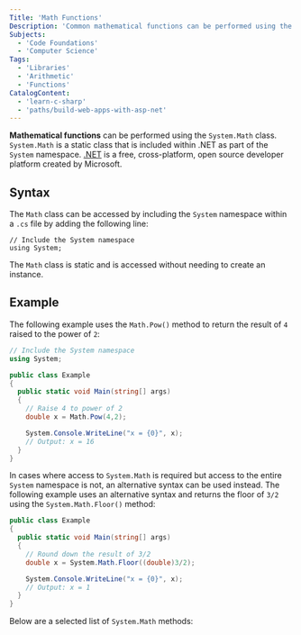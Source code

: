 ```yaml
---
Title: 'Math Functions'
Description: 'Common mathematical functions can be performed using the System.Math class.'
Subjects:
  - 'Code Foundations'
  - 'Computer Science'
Tags:
  - 'Libraries'
  - 'Arithmetic'
  - 'Functions'
CatalogContent:
  - 'learn-c-sharp'
  - 'paths/build-web-apps-with-asp-net'
---
```


**Mathematical functions** can be performed using the `System.Math` class. `System.Math` is a static class that is included within .NET as part of the `System` namespace. [.NET](https://dotnet.microsoft.com/en-us/learn/dotnet/what-is-dotnet) is a free, cross-platform, open source developer platform created by Microsoft.

## Syntax

The `Math` class can be accessed by including the `System` namespace within a `.cs` file by adding the following line:

```pseudo
// Include the System namespace
using System;
```

The `Math` class is static and is accessed without needing to create an instance.

## Example

The following example uses the `Math.Pow()` method to return the result of `4` raised to the power of `2`:

```cs
// Include the System namespace
using System;

public class Example
{
  public static void Main(string[] args)
  {
    // Raise 4 to power of 2
    double x = Math.Pow(4,2);

    System.Console.WriteLine("x = {0}", x);
    // Output: x = 16
  }
}
```

In cases where access to `System.Math` is required but access to the entire `System` namespace is not, an alternative syntax can be used instead. The following example uses an alternative syntax and returns the floor of `3/2` using the `System.Math.Floor()` method:

```cs
public class Example
{
  public static void Main(string[] args)
  {
    // Round down the result of 3/2
    double x = System.Math.Floor((double)3/2);

    System.Console.WriteLine("x = {0}", x);
    // Output: x = 1
  }
}
```

Below are a selected list of `System.Math` methods:
